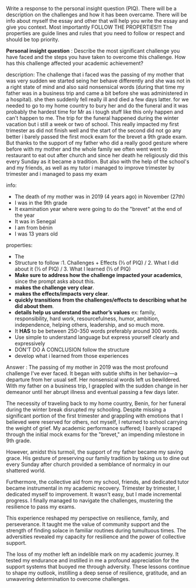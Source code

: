 
Write a response to the personal insight question (PIQ). There will be a description on the challenges and how it has been overcame. There will be info about myself the essay and other that will help you write the essay and give you context. Most importantly FOLLOW THE PROPERTIES!!! The properties are guide lines and rules that you need to follow or respect and should be top priority.

**Personal insight question** :  Describe the most significant challenge you have faced and the steps you have taken to overcome this challenge. How has this challenge affected your academic achievement?

description:
The challenge that i faced was the passing of my mother that was very sudden we started seing her behave differently and she was not in a right state of mind and also said nonsensical words (during that time my father was in a business trip and came a bit before she was administered in a hospital). she then suddenly fell really ill and died a few days latter. for we needed to go to my home country to bury her and do the funeral and it was probably the hardest time for Mr as i tough stuff like this only happen and can't happen to me. The trip for the funeral happened during the winter vacation but i still a week or two of school. This really impacted my first trimester as did not finish well and the start of the second did not go any better i barely passed the first mock exam for the brevet a 9th grade exam. But thanks to the support of my father who did a really good gesture where before with my mother and the whole family we often went went to restaurant to eat out after church and since her death he religiously did this every Sunday as it became a tradition. But also with the help of the school's and my friends, as well as my tutor i managed to improve trimester by trimester and i managed to pass my exam

info:
- The death of my mother was in 2019 (4 years ago) in November (27th)
- I was in the 9th grade
- It examination year where were going to do the "brevet" at the end of the year
- It was in Senegal
- I am from bénin
- I was 13 years old

properties:
- The
- Structure to follow :1. Challenges + Effects (⅓ of PIQ) / 2. What I did about it (⅓ of PIQ) / 3. What I learned (⅓ of PIQ)
- **Make sure to address how the challenge impacted your academics**, since the prompt asks about this.
- **makes the challenge very clear**.
- **makes the effects/impacts very clear**.
- **quickly transitions from the challenges/effects to describing what he did about them**.
- **details help us understand the author’s values** ex: family, responsibility, hard work, resourcefulness, humor, ambition, independence, helping others, leadership, and so much more.
- It **HAS** to be between 250-350 words preferably around 300 words.
- Use simple to understand language but express yourself clearly and expressively
- DON'T DO A CONCLUSION follow the structure
- develop what i learned from those experiences

Answer :
The passing of my mother in 2019 was the most profound challenge I've ever faced. It began with subtle shifts in her behavior—a departure from her usual self. Her nonsensical words left us bewildered. With my father on a business trip, I grappled with the sudden change in her demeanor until her abrupt illness and eventual passing a few days later.

The necessity of traveling back to my home country, Benin, for her funeral during the winter break disrupted my schooling. Despite missing a significant portion of the first trimester and grappling with emotions that I believed were reserved for others, not myself, I returned to school carrying the weight of grief. My academic performance suffered; I barely scraped through the initial mock exams for the "brevet," an impending milestone in 9th grade.

However, amidst this turmoil, the support of my father became my saving grace. His gesture of preserving our family tradition by taking us to dine out every Sunday after church provided a semblance of normalcy in our shattered world.

Furthermore, the collective aid from my school, friends, and dedicated tutor became instrumental in my academic recovery. Trimester by trimester, I dedicated myself to improvement. It wasn't easy, but I made incremental progress. I finally managed to navigate the challenges, mustering the resilience to pass my exams.

This experience reshaped my perspective on resilience, family, and perseverance. It taught me the value of community support and the strength of finding solace in familiar routines during tumultuous times. The adversities revealed my capacity for resilience and the power of collective support.

The loss of my mother left an indelible mark on my academic journey. It tested my endurance and instilled in me a profound appreciation for the support systems that buoyed me through adversity. These lessons continue to shape my outlook, instilling a deep sense of resilience, gratitude, and an unwavering determination to overcome challenges.